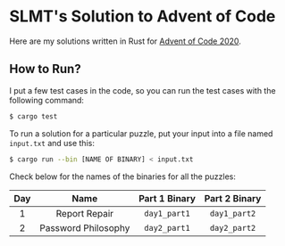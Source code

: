 # SLMT's Solution to Advent of Code

Here are my solutions written in Rust for [Advent of Code 2020](https://adventofcode.com/2020/).

## How to Run?

I put a few test cases in the code, so you can run the test cases with the following command:

```bash
$ cargo test
```

To run a solution for a particular puzzle, put your input into a file named `input.txt` and use this:

```bash
$ cargo run --bin [NAME OF BINARY] < input.txt
```

Check below for the names of the binaries for all the puzzles:

| Day | Name | Part 1 Binary | Part 2 Binary |
|:-:|:-:|:-:|:-:|
| 1 | Report Repair | `day1_part1` | `day1_part2` |
| 2 | Password Philosophy | `day2_part1` | `day2_part2` |
